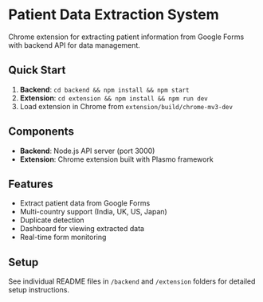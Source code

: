 # Patient Data Extraction System

Chrome extension for extracting patient information from Google Forms with backend API for data management.

## Quick Start

1. **Backend**: `cd backend && npm install && npm start`
2. **Extension**: `cd extension && npm install && npm run dev`
3. Load extension in Chrome from `extension/build/chrome-mv3-dev`

## Components

- **Backend**: Node.js API server (port 3000)
- **Extension**: Chrome extension built with Plasmo framework

## Features

- Extract patient data from Google Forms
- Multi-country support (India, UK, US, Japan)
- Duplicate detection
- Dashboard for viewing extracted data
- Real-time form monitoring

## Setup

See individual README files in `/backend` and `/extension` folders for detailed setup instructions.